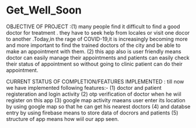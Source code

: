 # Get_Well_Soon
OBJECTIVE OF PROJECT :(1) many people find it difficult to find a good doctor for treatment . they have to seek help from locales or visit one docor to another .Today,in the rage of COVID-19,it is increasingly becoming more and more important to find the trained doctors of the city and be able to make an appointment with them. (2) this app also is user friendly means doctor can easily manage their appointments and patients can easily check their status of appointment so without going to clinic patient can do their appointment.

CURRENT STATUS OF COMPLETION/FEATURES IMPLEMENTED : till now we have implemented following features:-
                                                          (1) doctor and patient registeration and login activity
                                                          (2) otp verification of doctor when he wiil register on this app
                                                          (3)  google map activity maeans user enter its location by using google map
                                                          so that he can get his nearest doctors
                                                          (4) and databse entry by using firebase means to store data of docrors and patients
                                                          (5) structure of app means how wiil our app seen.

